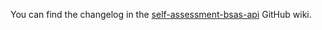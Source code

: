 You can find the changelog in the [self-assessment-bsas-api](https://github.com/hmrc/self-assessment-bsas-api/wiki) GitHub wiki.